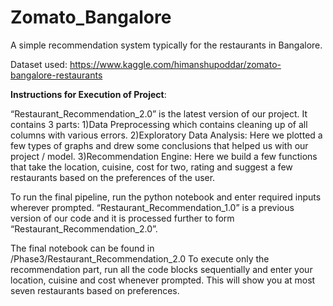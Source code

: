 # Zomato_Bangalore
A simple recommendation system typically for the restaurants in Bangalore. 

Dataset used: https://www.kaggle.com/himanshupoddar/zomato-bangalore-restaurants

<b>Instructions for Execution of Project</b>:

“Restaurant_Recommendation_2.0” is the latest version of our project.
It contains 3 parts: 
  1)Data Preprocessing which contains cleaning up of all columns with various errors.
  2)Exploratory Data Analysis: Here we plotted a few types of graphs and drew some conclusions that helped us with our project / model.
  3)Recommendation Engine: Here we build a few functions that take the location, cuisine, cost for two, rating and suggest a few    restaurants based on the preferences of the user.

To run the final pipeline, run the python notebook and enter required inputs wherever prompted.
“Restaurant_Recommendation_1.0”  is a previous version of our code and it is processed further to form “Restaurant_Recommendation_2.0”.

The final notebook can be found in /Phase3/Restaurant_Recommendation_2.0
To execute only the recommendation part, run all the code blocks sequentially and enter your location, cuisine and cost whenever prompted. This will show you at most seven restaurants based on preferences.

